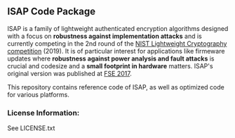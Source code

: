 ## ISAP Code Package

ISAP is a family of lightweight authenticated encryption algorithms designed with a focus on **robustness against implementation attacks** and is currently competing in the 2nd round of the [NIST Lightweight Cryptography competition](https://csrc.nist.gov/Projects/Lightweight-Cryptography/Round-2-Candidates) (2019). It is of particular interest for applications like firmeware updates where **robustness against power analysis and fault attacks** is crucial and codesize and a **small footprint in hardware** matters. ISAP's original version was published at [FSE 2017](https://tosc.iacr.org/index.php/ToSC/article/view/585).

This repository contains reference code of ISAP, as well as optimized code for various platforms.

### License Information:

See LICENSE.txt
